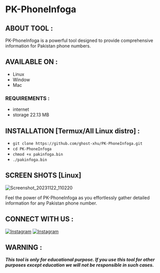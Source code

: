 # PK-PhoneInfoga

## ABOUT TOOL :

PK-PhoneInfoga is a powerful tool designed to provide comprehensive information for Pakistan phone numbers.

## AVAILABLE ON :

* Linux
* Window
* Mac

### REQUIREMENTS :
* internet
* storage 22.13 MB

## INSTALLATION [Termux/All Linux distro] :

* `git clone https://github.com/ghost-xhu/PK-PhoneInfoga.git`
* `cd PK-PhoneInfoga`
* `chmod +x pakinfoga.bin`
* `./pakinfoga.bin`

## SCREEN SHOTS [Linux]
![Screenshot_20231122_110220](https://github.com/demon-xhu/PK-PhoneInfoga/assets/125611055/39807409-48fb-4e21-afb5-f55ace6164c0)

Feel the power of PK-PhoneInfoga as you effortlessly gather detailed information for any Pakistan phone number.

## CONNECT WITH US :
[![Instagram](https://img.shields.io/badge/INSTAGRAM-FOLLOW-red?style=for-the-badge&logo=instagram)](https://rb.gy/pio0nl)
[![Instagram](https://img.shields.io/badge/WHATSAPP-JOINGROUP-red?style=for-the-badge&logo=whatsapp)](https://chat.whatsapp.com/IwzEWrop0xUIgWR0Hbc0Zk)

## WARNING : 
***This tool is only for educational purpose. If you use this tool for other purposes except education we will not be responsible in such cases.***

